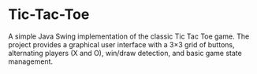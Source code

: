 # Tic-Tac-Toe
A simple Java Swing implementation of the classic Tic Tac Toe game. The project provides a graphical user interface with a 3×3 grid of buttons, alternating players (X and O), win/draw detection, and basic game state management.
